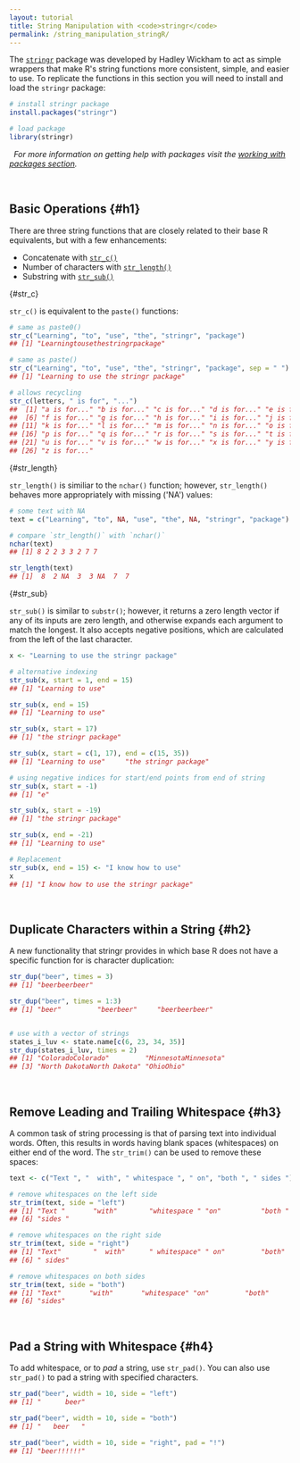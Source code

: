 ```yaml
---
layout: tutorial
title: String Manipulation with <code>stringr</code>
permalink: /string_manipulation_stringR/
---
```


The [`stringr`](http://cran.r-project.org/web/packages/stringr/index.html) package was developed by Hadley Wickham to act as simple wrappers that make R's string functions more consistent, simple, and easier to use.  To replicate the functions in this section you will need to install and load the `stringr` package:


```r
# install stringr package
install.packages("stringr")

# load package
library(stringr)
```
<i class="fa fa-link" style="font-size:1em"></i> &nbsp; *For more information on getting help with packages visit the [working with packages section](http://uc-r.github.io/packages/).*

<br>

## Basic Operations {#h1}

There are three string functions that are closely related to their base R equivalents, but with a few enhancements:

* Concatenate with [`str_c()`](#str_c)
* Number of characters with [`str_length()`](#str_length)
* Substring with [`str_sub()`](#str_sub)

{#str_c}

`str_c()` is equivalent to the `paste()` functions: 


```r
# same as paste0()
str_c("Learning", "to", "use", "the", "stringr", "package")
## [1] "Learningtousethestringrpackage"

# same as paste()
str_c("Learning", "to", "use", "the", "stringr", "package", sep = " ")
## [1] "Learning to use the stringr package"

# allows recycling 
str_c(letters, " is for", "...")
##  [1] "a is for..." "b is for..." "c is for..." "d is for..." "e is for..."
##  [6] "f is for..." "g is for..." "h is for..." "i is for..." "j is for..."
## [11] "k is for..." "l is for..." "m is for..." "n is for..." "o is for..."
## [16] "p is for..." "q is for..." "r is for..." "s is for..." "t is for..."
## [21] "u is for..." "v is for..." "w is for..." "x is for..." "y is for..."
## [26] "z is for..."
```

{#str_length}

`str_length()` is similiar to the `nchar()` function; however, `str_length()` behaves more appropriately with missing ('NA') values: 


```r
# some text with NA
text = c("Learning", "to", NA, "use", "the", NA, "stringr", "package")

# compare `str_length()` with `nchar()`
nchar(text)
## [1] 8 2 2 3 3 2 7 7

str_length(text)
## [1]  8  2 NA  3  3 NA  7  7
```

{#str_sub}

`str_sub()` is similar to `substr()`; however, it returns a zero length vector if any of its inputs are zero length, and otherwise expands each argument to match the longest. It also accepts negative positions, which are calculated from the left of the last character.


```r
x <- "Learning to use the stringr package"

# alternative indexing
str_sub(x, start = 1, end = 15)
## [1] "Learning to use"

str_sub(x, end = 15)
## [1] "Learning to use"

str_sub(x, start = 17)
## [1] "the stringr package"

str_sub(x, start = c(1, 17), end = c(15, 35))
## [1] "Learning to use"     "the stringr package"

# using negative indices for start/end points from end of string
str_sub(x, start = -1)
## [1] "e"

str_sub(x, start = -19)
## [1] "the stringr package"

str_sub(x, end = -21)
## [1] "Learning to use"

# Replacement
str_sub(x, end = 15) <- "I know how to use"
x
## [1] "I know how to use the stringr package"
```

<br>

## Duplicate Characters within a String {#h2}

A new functionality that stringr provides in which base R does not have a specific function for is character duplication:


```r
str_dup("beer", times = 3)
## [1] "beerbeerbeer"

str_dup("beer", times = 1:3)
## [1] "beer"         "beerbeer"     "beerbeerbeer"


# use with a vector of strings
states_i_luv <- state.name[c(6, 23, 34, 35)]
str_dup(states_i_luv, times = 2)
## [1] "ColoradoColorado"         "MinnesotaMinnesota"      
## [3] "North DakotaNorth Dakota" "OhioOhio"
```

<br>

## Remove Leading and Trailing Whitespace {#h3}

A common task of string processing is that of parsing text into individual words.  Often, this results in words having blank spaces (whitespaces) on either end of the word. The `str_trim()` can be used to remove these spaces:


```r
text <- c("Text ", "  with", " whitespace ", " on", "both ", " sides ")

# remove whitespaces on the left side
str_trim(text, side = "left")
## [1] "Text "       "with"        "whitespace " "on"          "both "      
## [6] "sides "

# remove whitespaces on the right side
str_trim(text, side = "right")
## [1] "Text"        "  with"      " whitespace" " on"         "both"       
## [6] " sides"

# remove whitespaces on both sides
str_trim(text, side = "both")
## [1] "Text"       "with"       "whitespace" "on"         "both"      
## [6] "sides"
```

<br>

## Pad a String with Whitespace {#h4}

To add whitespace, or to *pad* a string, use `str_pad()`.  You can also use `str_pad()` to pad a string with specified characters.


```r
str_pad("beer", width = 10, side = "left")
## [1] "      beer"

str_pad("beer", width = 10, side = "both")
## [1] "   beer   "

str_pad("beer", width = 10, side = "right", pad = "!")
## [1] "beer!!!!!!"
```
